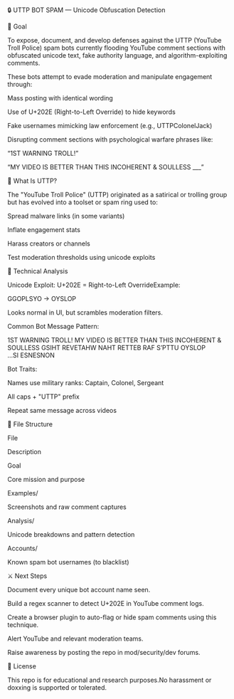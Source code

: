 🔒 UTTP BOT SPAM — Unicode Obfuscation Detection

🚨 Goal

To expose, document, and develop defenses against the UTTP (YouTube Troll Police) spam bots currently flooding YouTube comment sections with obfuscated unicode text, fake authority language, and algorithm-exploiting comments.

These bots attempt to evade moderation and manipulate engagement through:

Mass posting with identical wording

Use of U+202E (Right-to-Left Override) to hide keywords

Fake usernames mimicking law enforcement (e.g., UTTPColonelJack)

Disrupting comment sections with psychological warfare phrases like:

“1ST WARNING TROLL!”

“MY VIDEO IS BETTER THAN THIS INCOHERENT & SOULLESS ___”

🧠 What Is UTTP?

The "YouTube Troll Police" (UTTP) originated as a satirical or trolling group but has evolved into a toolset or spam ring used to:

Spread malware links (in some variants)

Inflate engagement stats

Harass creators or channels

Test moderation thresholds using unicode exploits

🧪 Technical Analysis

Unicode Exploit: U+202E = Right-to-Left OverrideExample:

G‮POLSYO  →  OYSLPOG

Looks normal in UI, but scrambles moderation filters.

Common Bot Message Pattern:

1ST WARNING TROLL! MY VIDEO IS BETTER THAN THIS INCOHERENT & SOULLESS G‮POLSYO
UTTP’S FAR BETTER THAN WHATEVER THIS NONSENSE IS...

Bot Traits:

Names use military ranks: Captain, Colonel, Sergeant

All caps + "UTTP" prefix

Repeat same message across videos

📁 File Structure

File

Description

Goal

Core mission and purpose

Examples/

Screenshots and raw comment captures

Analysis/

Unicode breakdowns and pattern detection

Accounts/

Known spam bot usernames (to blacklist)

⚔️ Next Steps

Document every unique bot account name seen.

Build a regex scanner to detect U+202E in YouTube comment logs.

Create a browser plugin to auto-flag or hide spam comments using this technique.

Alert YouTube and relevant moderation teams.

Raise awareness by posting the repo in mod/security/dev forums.

🧷 License

This repo is for educational and research purposes.No harassment or doxxing is supported or tolerated.
